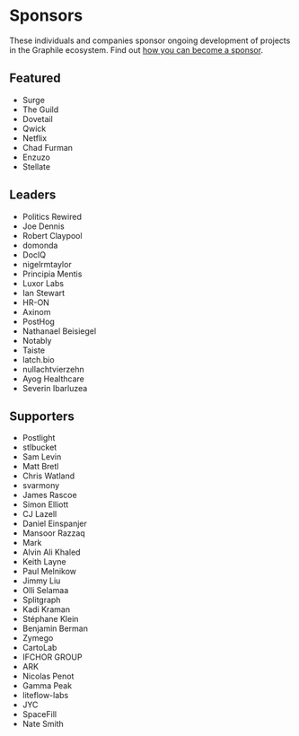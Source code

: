 # Sponsors

These individuals and companies sponsor ongoing development of projects in the
Graphile ecosystem. Find out
[how you can become a sponsor](https://graphile.org/sponsor/).

## Featured

- Surge
- The Guild
- Dovetail
- Qwick
- Netflix
- Chad Furman
- Enzuzo
- Stellate

## Leaders

- Politics Rewired
- Joe Dennis
- Robert Claypool
- domonda
- DocIQ
- nigelrmtaylor
- Principia Mentis
- Luxor Labs
- Ian Stewart
- HR-ON
- Axinom
- PostHog
- Nathanael Beisiegel
- Notably
- Taiste
- latch.bio
- nullachtvierzehn
- Ayog Healthcare
- Severin Ibarluzea

## Supporters

- Postlight
- stlbucket
- Sam Levin
- Matt Bretl
- Chris Watland
- svarmony
- James Rascoe
- Simon Elliott
- CJ Lazell
- Daniel Einspanjer
- Mansoor Razzaq
- Mark
- Alvin Ali Khaled
- Keith Layne
- Paul Melnikow
- Jimmy Liu
- Olli Selamaa
- Splitgraph
- Kadi Kraman
- Stéphane Klein
- Benjamin Berman
- Zymego
- CartoLab
- IFCHOR GROUP
- ARK
- Nicolas Penot
- Gamma Peak
- liteflow-labs
- JYC
- SpaceFill
- Nate Smith
